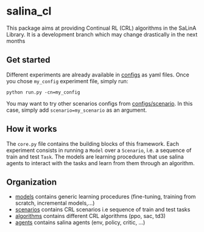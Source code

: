 # salina_cl

This package aims at providing Continual RL (CRL) algorithms in the SaLinA Library. It is a development branch which may change drastically in the next months

## Get started
Different experiments are already available in [configs](configs/) as yaml files. Once you chose `my_config` experiment file, simply run:
```console
python run.py -cn=my_config
```
 You may want to try other scenarios configs from [configs/scenario](configs/scenario/). In this case, simply add `scenario=my_scenario` as an argument.

## How it works
The `core.py` file contains the building blocks of this framework. Each experiment consists in running a `Model` over a `Scenario`, i.e. a sequence of train and test `Task`. The models are learning procedures that use salina agents to interact with the tasks and learn from them through an algorithm.

## Organization
* [models](models/) contains generic learning procedures (fine-tuning, training from scratch, incremental models,...)
* [scenarios](scenarios/) contains CRL scenarios i.e sequence of train and test tasks
* [algorithms](algorithms/) contains different CRL algorithms (ppo, sac, td3)
* [agents](agents/) contains salina agents (env, policy, critic, ...)